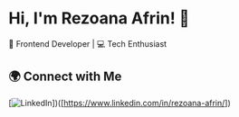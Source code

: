 # Hi, I'm Rezoana Afrin! 👋
🚀 Frontend Developer | 💻 Tech Enthusiast 
## 🌍 Connect with Me  
[![LinkedIn](https://img.shields.io/badge/LinkedIn-Connect-blue)])([https://www.linkedin.com/in/rezoana-afrin/])



<!--
**rezoanaafrinn/rezoanaafrinn** is a ✨ _special_ ✨ repository because its `README.md` (this file) appears on your GitHub profile.

Here are some ideas to get you started:

- 🔭 I’m currently working on ...
- 🌱 I’m currently learning ...
- 👯 I’m looking to collaborate on ...
- 🤔 I’m looking for help with ...
- 💬 Ask me about ...
- 📫 How to reach me: ...
- 😄 Pronouns: ...
- ⚡ Fun fact: ...
-->
